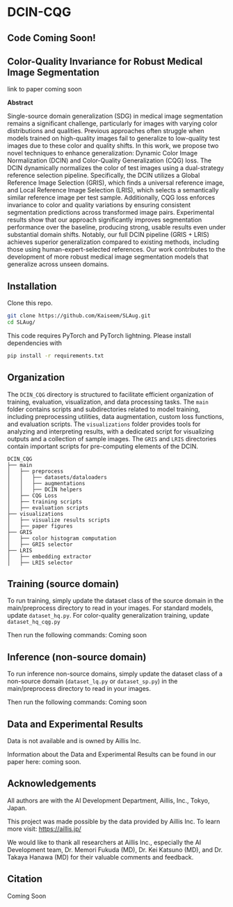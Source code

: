 # DCIN-CQG

## Code Coming Soon!

## Color-Quality Invariance for Robust Medical Image Segmentation
link to paper coming soon

**Abstract**

Single-source domain generalization (SDG) in medical image segmentation remains a significant challenge, particularly for images with varying color distributions and qualities. 
Previous approaches often struggle when models trained on high-quality images fail to generalize to low-quality test images due to these color and quality shifts. 
In this work, we propose two novel techniques to enhance generalization: Dynamic Color Image Normalization (DCIN) and Color-Quality Generalization (CQG) loss. 
The DCIN dynamically normalizes the color of test images using a dual-strategy reference selection pipeline. 
Specifically, the DCIN utilizes a Global Reference Image Selection (GRIS), which finds a universal reference image, and Local Reference Image Selection (LRIS), which selects a semantically similar reference image per test sample. 
Additionally, CQG loss enforces invariance to color and quality variations by ensuring consistent segmentation predictions across transformed image pairs. 
Experimental results show that our approach significantly improves segmentation performance over the baseline, producing strong, usable results even under substantial domain shifts. 
Notably, our full DCIN pipeline (GRIS + LRIS) achieves superior generalization compared to existing methods, including those using human-expert-selected references. 
Our work contributes to the development of more robust medical image segmentation models that generalize across unseen domains.

## Installation

Clone this repo.
```bash
git clone https://github.com/Kaiseem/SLAug.git
cd SLAug/
```

This code requires PyTorch and PyTorch lightning. Please install dependencies with
```bash
pip install -r requirements.txt
```

## Organization

The `DCIN_CQG` directory is structured to facilitate efficient organization of training, evaluation, visualization, and data processing tasks. The `main` folder contains scripts and subdirectories related to model training, including preprocessing utilities, data augmentation, custom loss functions, and evaluation scripts. The `visualizations` folder provides tools for analyzing and interpreting results, with a dedicated script for visualizing outputs and a collection of sample images. The `GRIS` and `LRIS` directories contain important scripts for pre-computing elements of the DCIN. 

```none
DCIN_CQG
├── main
│   ├── preprocess
│   │   ├── datasets/dataloaders 
│   │   ├── augmentations
│   │   ├── DCIN helpers
│   ├── CQG Loss
│   ├── training scripts
│   ├── evaluation scripts
├── visualizations
│   ├── visualize results scripts
│   ├── paper figures
├── GRIS
│   ├── color histogram computation
│   ├── GRIS selector
├── LRIS
│   ├── embedding extractor
│   ├── LRIS selector
```

## Training (source domain)

To run training, simply update the dataset class of the source domain in the main/preprocess directory to read in your images. For standard models, update `dataset_hq.py`. For color-quality generalization training, update `dataset_hq_cqg.py`

Then run the following commands: Coming soon

## Inference (non-source domain)

To run inference non-source domains, simply update the dataset class of a non-source domain (`dataset_lq.py` or `dataset_sp.py`) in the main/preprocess directory to read in your images. 

Then run the following commands: Coming soon

## Data and Experimental Results

Data is not available and is owned by Aillis Inc.

Information about the Data and Experimental Results can be found in our paper here: coming soon. 

## Acknowledgements

All authors are with the AI Development Department, Aillis, Inc., Tokyo, Japan. 

This project was made possible by the data provided by Aillis Inc. To learn more visit: https://aillis.jp/

We would like to thank all researchers at Aillis Inc.,
especially the AI Development team, Dr. Memori Fukuda
(MD), Dr. Kei Katsuno (MD), and Dr. Takaya Hanawa (MD)
for their valuable comments and feedback.


## Citation
Coming Soon
